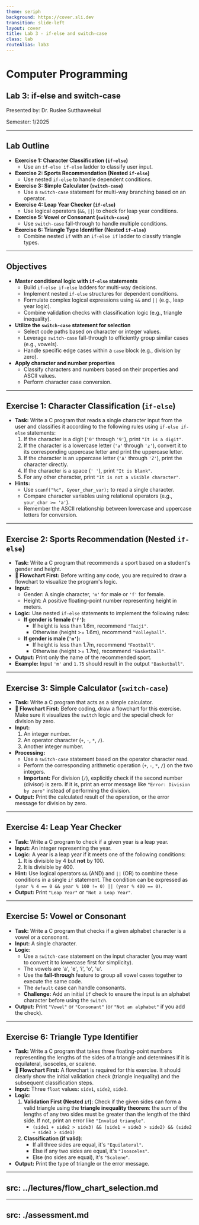 ```yaml
---
theme: seriph
background: https://cover.sli.dev
transition: slide-left
layout: cover
title: Lab 3 - if-else and switch-case
class: lab
routeAlias: lab3
---
```


# Computer Programming
## Lab 3: if-else and switch-case

Presented by: Dr. Ruslee Sutthaweekul

Semester: 1/2025

---

## Lab Outline

* **Exercise 1: Character Classification (`if-else`)**
    * Use an `if-else if-else` ladder to classify user input.
* **Exercise 2: Sports Recommendation (Nested `if-else`)**
    * Use nested `if-else` to handle dependent conditions.
* **Exercise 3: Simple Calculator (`switch-case`)**
    * Use a `switch-case` statement for multi-way branching based on an operator.
* **Exercise 4: Leap Year Checker (`if-else`)**
    * Use logical operators (`&&`, `||`) to check for leap year conditions.
* **Exercise 5: Vowel or Consonant (`switch-case`)**
    * Use `switch-case` fall-through to handle multiple conditions.
* **Exercise 6: Triangle Type Identifier (Nested `if-else`)**
    * Combine nested `if` with an `if-else if` ladder to classify triangle types.

---

## Objectives

* **Master conditional logic with `if-else` statements**
    * Build `if-else if-else` ladders for multi-way decisions.
    * Implement nested `if-else` structures for dependent conditions.
    * Formulate complex logical expressions using `&&` and `||` (e.g., leap year logic).
    * Combine validation checks with classification logic (e.g., triangle inequality).
* **Utilize the `switch-case` statement for selection**
    * Select code paths based on character or integer values.
    * Leverage `switch-case` fall-through to efficiently group similar cases (e.g., vowels).
    * Handle specific edge cases within a `case` block (e.g., division by zero).
* **Apply character and number properties**
    * Classify characters and numbers based on their properties and ASCII values.
    * Perform character case conversion.

---

## Exercise 1: Character Classification (`if-else`)

* **Task:** Write a C program that reads a single character input from the user and classifies it according to the following rules using `if-else if-else` statements:
    1.  If the character is a digit (`'0'` through `'9'`), print `"It is a digit"`.
    2.  If the character is a lowercase letter (`'a'` through `'z'`), convert it to its corresponding uppercase letter and print the uppercase letter.
    3.  If the character is an uppercase letter (`'A'` through `'Z'`), print the character directly.
    4.  If the character is a space (`' '`), print `"It is blank"`.
    5.  For any other character, print `"It is not a visible character"`.
* **Hints:**
    * Use `scanf("%c", &your_char_var);` to read a single character.
    * Compare character variables using relational operators (e.g., `your_char >= 'a'`).
    * Remember the ASCII relationship between lowercase and uppercase letters for conversion.

---

## Exercise 2: Sports Recommendation (Nested `if-else`)

<Transform scale="0.9">


* **Task:** Write a C program that recommends a sport based on a student's gender and height.
* **📝 Flowchart First:** Before writing any code, you are required to draw a flowchart to visualize the program's logic.
* **Input:**
    * Gender: A single character, `'m'` for male or `'f'` for female.
    * Height: A positive floating-point number representing height in meters.
* **Logic:** Use nested `if-else` statements to implement the following rules:
    * **If gender is female (`'f'`):**
        * If height is less than 1.6m, recommend `"Taiji"`.
        * Otherwise (height >= 1.6m), recommend `"Volleyball"`.
    * **If gender is male (`'m'`):**
        * If height is less than 1.7m, recommend `"Football"`.
        * Otherwise (height >= 1.7m), recommend `"Basketball"`.
* **Output:** Print only the name of the recommended sport.
* **Example:** Input `'m'` and `1.75` should result in the output `"Basketball"`.

</Transform>


---

## Exercise 3: Simple Calculator (`switch-case`)

* **Task:** Write a C program that acts as a simple calculator.
* **📝 Flowchart First:** Before coding, draw a flowchart for this exercise. Make sure it visualizes the `switch` logic and the special check for division by zero.
* **Input:**
    1.  An integer number.
    2.  An operator character (`+`, `-`, `*`, `/`).
    3.  Another integer number.
* **Processing:**
    * Use a `switch-case` statement based on the operator character read.
    * Perform the corresponding arithmetic operation (`+`, `-`, `*`, `/`) on the two integers.
    * **Important:** For division (`/`), explicitly check if the second number (divisor) is zero. If it is, print an error message like `"Error: Division by zero"` instead of performing the division.
* **Output:** Print the calculated result of the operation, or the error message for division by zero.

---

## Exercise 4: Leap Year Checker

* **Task:** Write a C program to check if a given year is a leap year.
* **Input:** An integer representing the year.
* **Logic:** A year is a leap year if it meets one of the following conditions:
    1.  It is divisible by 4 but **not** by 100.
    2.  It is divisible by 400.
* **Hint:** Use logical operators `&&` (AND) and `||` (OR) to combine these conditions in a single `if` statement. The condition can be expressed as `(year % 4 == 0 && year % 100 != 0) || (year % 400 == 0)`.
* **Output:** Print `"Leap Year"` or `"Not a Leap Year"`.

---

## Exercise 5: Vowel or Consonant

* **Task:** Write a C program that checks if a given alphabet character is a vowel or a consonant.
* **Input:** A single character.
* **Logic:**
    * Use a `switch-case` statement on the input character (you may want to convert it to lowercase first for simplicity).
    * The vowels are 'a', 'e', 'i', 'o', 'u'.
    * Use the **fall-through** feature to group all vowel cases together to execute the same code.
    * The `default` case can handle consonants.
    * **Challenge:** Add an initial `if` check to ensure the input is an alphabet character before using the `switch`.
* **Output:** Print `"Vowel"` or `"Consonant"` (or `"Not an alphabet"` if you add the check).

---

## Exercise 6: Triangle Type Identifier

<Transform scale="0.9">

* **Task:** Write a C program that takes three floating-point numbers representing the lengths of the sides of a triangle and determines if it is equilateral, isosceles, or scalene.
* **📝 Flowchart First:** A flowchart is required for this exercise. It should clearly show the initial validation check (triangle inequality) and the subsequent classification steps.
* **Input:** Three `float` values: `side1`, `side2`, `side3`.
* **Logic:**
    1.  **Validation First (Nested `if`)**: Check if the given sides can form a valid triangle using the **triangle inequality theorem**: the sum of the lengths of any two sides must be greater than the length of the third side. If not, print an error like `"Invalid triangle"`.
        * `(side1 + side2 > side3) && (side1 + side3 > side2) && (side2 + side3 > side1)`
    2.  **Classification (if valid)**:
        *   If all three sides are equal, it's `"Equilateral"`.
        *   Else if any two sides are equal, it's `"Isosceles"`.
        *   Else (no sides are equal), it's `"Scalene"`.
* **Output:** Print the type of triangle or the error message.

</Transform>

---
src: ../lectures/flow_chart_selection.md
---


---
src: ./assessment.md
---
